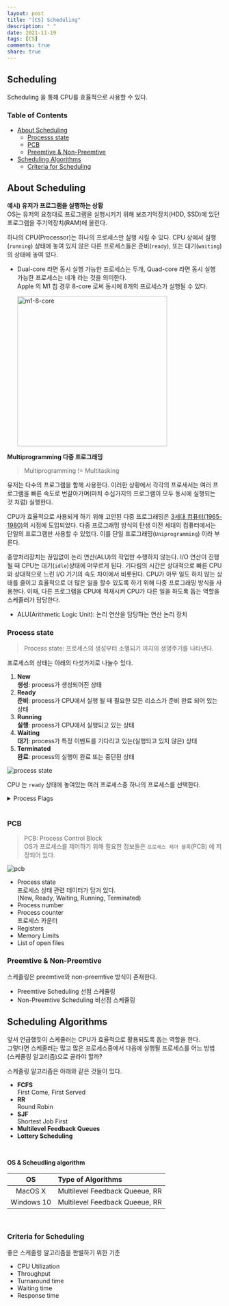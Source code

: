 ```yaml
---
layout: post
title: "[CS] Scheduling"
description: " "
date: 2021-11-19
tags: [CS]
comments: true
share: true
---
```


## Scheduling
Scheduling 을 통해 CPU를 효율적으로 사용할 수 있다.  

### Table of Contents
* [About Scheduling](#about-scheduling)   
  * [Processs state](#process-state)
  * [PCB](#pcb)
  * [Preemtive & Non-Preemtive](#preemtive-&-Non-Preemtive)
* [Scheduling Algorithms](#scheduling-algoritms)
  * [Criteria for Scheduling](#criteria-for-scheduling)


## About Scheduling  
**예시) 유저가 프로그램을 실행하는 상황**  
OS는 유저의 요청대로 프로그램을 실행시키기 위해 보조기억장치(HDD, SSD)에 있던 프로그램을 주기억장치(RAM)에 올린다.  

하나의 CPU(Processor)는 하나의 프로세스만 실행 시킬 수 있다. CPU 상에서 실행(`running`) 상태에 놓여 있지 않은 다른 프로세스들은 준비(`ready`), 또는 대기(`waiting`)의 상태에 놓여 있다.  
- Dual-core 라면 동시 실행 가능한 프로세스는 두개, Quad-core 라면 동시 실행 가능한 프로세스는 네개 라는 것을 의미한다.  
  Apple 의 M1 칩 경우 8-core 로써 동시에 8개의 프로세스가 실행될 수 있다.  

  <img width="350" alt="m1-8-core" src="https://user-images.githubusercontent.com/48475824/124504953-65da3700-de03-11eb-8ed1-2f1a22d2692a.gif">

**Multiprogramming 다중 프로그래밍**  
> Multiprogramming != Multitasking  

유저는 다수의 프로그램을 함께 사용한다. 이러한 상황에서 각각의 프로세서는 여러 프로그램을 빠른 속도로 번갈아가며(마치 수십가지의 프로그램이 모두 동시에 실행되는 것 처럼) 실행한다.  

CPU가 효율적으로 사용되게 하기 위해 고안된 다중 프로그래밍은 [3세대 컴퓨터(1965-1980)](https://www.stitson.com/pub/book_html/node7.html)의 시점에 도입되었다. 다중 프로그래밍 방식의 탄생 이전 세대의 컴퓨터에서는 단일의 프로그램만 사용할 수 있었다. 이를 단일 프로그래밍(`Uniprogramming`) 이라 부른다.  

중앙처리장치는 끊임없이 논리 연산(ALU)의 작업만 수행하지 않는다. I/O 연산이 진행 될 때 CPU는 대기(`idle`)상태에 머무르게 된다. 기다림의 시간은 상대적으로 빠른 CPU 와 상대적으로 느린 I/O 기기의 속도 차이에서 비롯된다. CPU가 아무 일도 하지 않는 상태를 줄이고 효율적으로 더 많은 일을 할수 있도록 하기 위해 다중 프로그래밍 방식을 사용한다. 이때, 다른 프로그램을 CPU에 적재시켜 CPU가 다른 일을 하도록 돕는 역할을 스케줄러가 담당한다.  
- ALU(Arithmetic Logic Unit): 논리 연산을 담당하는 연산 논리 장치  


### Process state
> Process state: 프로세스의 생성부터 소멸되기 까지의 생명주기를 나타낸다.  

프로세스의 상태는 아래의 다섯가지로 나눌수 있다.  

1. **New**  
  **생성**: process가 생성되어진 상태  
1. **Ready**  
  **준비**: process가 CPU에서 실행 될 때 필요한 모든 리소스가 준비 완료 되어 있는 상태  
1. **Running**  
  **실행**: process가 CPU에서 실행되고 있는 상태  
1. **Waiting**  
  **대기**: process가 특정 이벤트를 기다리고 있는(실행되고 있지 않은) 상태  
1. **Terminated**  
  **완료**: process의 실행이 완료 또는 중단된 상태  

![process state](https://user-images.githubusercontent.com/48475824/124386488-aa87a480-dd15-11eb-824b-5809e797822e.png)  

CPU 는 `ready` 상태에 놓여있는 여러 프로세스중 하나의 프로세스를 선택한다.  

<details>
  <summary>Process Flags</summary>

  [Linux Kernel](https://github.com/torvalds/linux/tree/master/kernel)

  ```cpp
  #define PF_VCPU			0x00000001	/* I'm a virtual CPU */
  #define PF_IDLE			0x00000002	/* I am an IDLE thread */
  #define PF_EXITING		0x00000004	/* Getting shut down */
  #define PF_IO_WORKER		0x00000010	/* Task is an IO worker */
  #define PF_WQ_WORKER		0x00000020	/* I'm a workqueue worker */
  #define PF_FORKNOEXEC		0x00000040	/* Forked but didn't exec */
  #define PF_MCE_PROCESS		0x00000080      /* Process policy on mce errors */
  #define PF_SUPERPRIV		0x00000100	/* Used super-user privileges */
  #define PF_DUMPCORE		0x00000200	/* Dumped core */
  #define PF_SIGNALED		0x00000400	/* Killed by a signal */
  #define PF_MEMALLOC		0x00000800	/* Allocating memory */
  #define PF_NPROC_EXCEEDED	0x00001000	/* set_user() noticed that RLIMIT_NPROC was exceeded */
  #define PF_USED_MATH		0x00002000	/* If unset the fpu must be initialized before use */
  #define PF_USED_ASYNC		0x00004000	/* Used async_schedule*(), used by module init */
  #define PF_NOFREEZE		0x00008000	/* This thread should not be frozen */
  #define PF_FROZEN		0x00010000	/* Frozen for system suspend */
  #define PF_KSWAPD		0x00020000	/* I am kswapd */
  #define PF_MEMALLOC_NOFS	0x00040000	/* All allocation requests will inherit GFP_NOFS */
  #define PF_MEMALLOC_NOIO	0x00080000	/* All allocation requests will inherit GFP_NOIO */
  #define PF_LOCAL_THROTTLE	0x00100000	/* Throttle writes only against the bdi I write to, I am cleaning dirty pages from some other bdi. */
  #define PF_KTHREAD		0x00200000	/* I am a kernel thread */
  #define PF_RANDOMIZE		0x00400000	/* Randomize virtual address space */
  #define PF_SWAPWRITE		0x00800000	/* Allowed to write to swap */
  #define PF_NO_SETAFFINITY	0x04000000	/* Userland is not allowed to meddle with cpus_mask */
  #define PF_MCE_EARLY		0x08000000      /* Early kill for mce process policy */
  #define PF_MEMALLOC_PIN		0x10000000	/* Allocation context constrained to zones which allow long term pinning. */
  #define PF_FREEZER_SKIP		0x40000000	/* Freezer should not count it as freezable */
  #define PF_SUSPEND_TASK		0x80000000      /* This thread called freeze_processes() and should not be frozen */
  ```

</details>
<br>

### PCB 
> PCB: Process Control Block  
OS가 프로세스를 제어하기 위해 필요한 정보들은 `프로세스 제어 블록`(PCB) 에 저장되어 있다.  

![pcb](https://user-images.githubusercontent.com/48475824/124385633-8aee7d00-dd11-11eb-9f90-654179aab208.png)  

- Process state  
  프로세스 상태 관련 데이터가 담겨 있다.  
  (New, Ready, Waiting, Running, Terminated)
- Process number  
- Process counter  
  프로세스 카운터  
- Registers
- Memory Limits
- List of open files


### Preemtive & Non-Preemtive
스케줄링은 preemtive와 non-preemtive 방식이 존재한다.

- Preemtive Scheduling 선점 스케쥴링
- Non-Preemtive Scheduling 비선점 스케쥴링  



## Scheduling Algorithms  
앞서 언급했듯이 스케줄러는 CPU가 효율적으로 활용되도록 돕는 역할을 한다.  
그렇다면 스케줄러는 많고 많은 프로세스중에서 다음에 실행될 프로세스를 어느 방법(스케줄링 알고리즘)으로 골라야 할까?  


스케줄링 알고리즘은 아래와 같은 것들이 있다.  
- **FCFS**  
  First Come, First Served
- **RR**  
  Round Robin
- **SJF**  
  Shortest Job First
- **Multilevel Feedback Queues**  
- **Lottery Scheduling**  

<br>


**OS & Scheudling algorithm**  

OS|Type of Algorithms
:---:|:---
MacOS X|Multilevel Feedback Queeue, RR
Windows 10|Multilevel Feedback Queeue, RR

<br>

### Criteria for Scheduling
좋은 스케줄링 알고리즘을 판별하기 위한 기준  
- CPU Utilization
- Throughput
- Turnaround time
- Waiting time
- Response time
